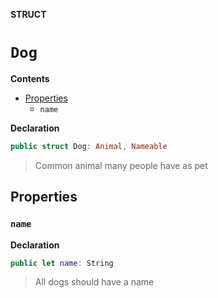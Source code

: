 **STRUCT**
# `Dog`

**Contents**
- [Properties](#properties)
  - `name`

**Declaration**
```swift
public struct Dog: Animal, Nameable
```

> Common animal many people have as pet

## Properties
### `name`

**Declaration**
```swift
public let name: String
```

> All dogs should have a name
